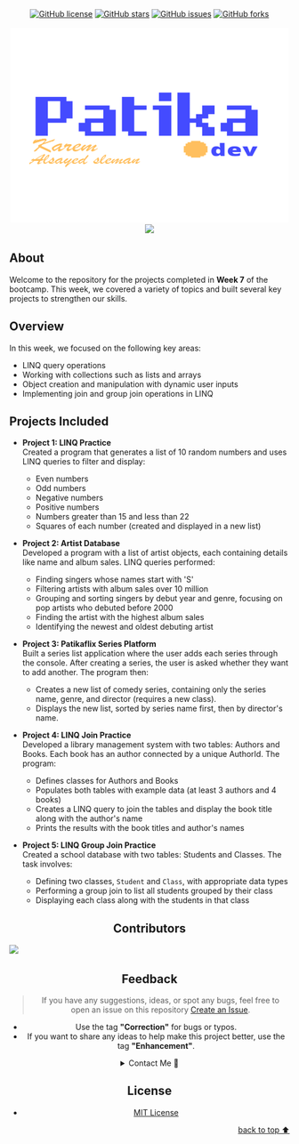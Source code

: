 <!-- Intro-->

<!--
* Thanks for reviewing my Project-README-Template! 
* 
* Read the comments for an easy step by step guide. Enjoy!
-->

<!-- Shields Section--> <!-- Optional -->

<!-- 
* Insert project shields and badges through this link https://shields.io/
* 
*
-->

<div align="center">
    <a href="https://github.com/kareem221215/Patika_week7/blob/main/LICENSE.txt"><img alt="GitHub license" src="https://img.shields.io/github/license/kareem221215/Patika_week7?color=ff69b4&style=for-the-badge"></a>
    <a href="https://github.com/kareem221215/Patika_week7/stargazers"><img alt="GitHub stars" src="https://img.shields.io/github/stars/kareem221215/Patika_week7?color=yellow&label=Project%20Stars&style=for-the-badge"></a>
    <a href=https://github.com/kareem221215/Patika_week7/issues><img alt="GitHub issues" src="https://img.shields.io/github/issues/kareem221215/Patika_week7?color=brightgreen&label=issues&style=for-the-badge"></a>
    <a href=https://github.com/kareem221215/Patika_week7/network><img alt="GitHub forks" src="https://img.shields.io/github/forks/kareem221215/Patika_week7?color=9cf&label=forks&style=for-the-badge"></a>
</div>
<br>


<!-- Logo Section  --> <!-- Required -->

<!--
* Insert your github profile URL in the <a> "href" attribute bellow (line-25)
* 
* Insert an image URL in the <img> "src" attribute bellow. (line-26)
-->
<div align="center">
    <a href="kareem221215" target="_blank"><img src="https://github.com/kareem221215/patika-projects-week2/blob/main/oie_CfqoiAfbCyTJ.png" 
        alt="Logo" height="350" width="500">
    </a>
</div>


</div>


<!-- Project title 
* use a dynamic typing-SvG here https://readme-typing-svg.demolab.com/demo/
*
*  Instead you can type your project name after a # header
-->

<div align="center">
<img src="https://readme-typing-svg.demolab.com?font=Fira+Code&size=22&duration=4000&pause=3000&background=FFFFFF00&center=true&vCenter=true&multiline=true&width=435&lines=Patika-Bootcamp-Projects!&color=ffbf5e">
</div>


## About<!-- Required -->
Welcome to the repository for the projects completed in **Week 7** of the bootcamp. This week, we covered a variety of topics and built several key projects to strengthen our skills.

<!-- 
* information about the project 
* 
* keep it short and sweet
-->


## Overview<!-- Required -->
<!-- 
* Here you may add information about how 
* 
* and why to use this project.
-->
In this week, we focused on the following key areas:

- LINQ query operations
- Working with collections such as lists and arrays
- Object creation and manipulation with dynamic user inputs
- Implementing join and group join operations in LINQ

<!--## Demo<!-- Required -->
<!-- 
* You can add a demo here GH supports images/ GIFs/videos 
* 
* It's recommended to use GIFs as they are more dynamic
-->
## Projects Included
- **Project 1: LINQ Practice**  
  Created a program that generates a list of 10 random numbers and uses LINQ queries to filter and display:
  - Even numbers
  - Odd numbers
  - Negative numbers
  - Positive numbers
  - Numbers greater than 15 and less than 22
  - Squares of each number (created and displayed in a new list)

- **Project 2: Artist Database**  
  Developed a program with a list of artist objects, each containing details like name and album sales. LINQ queries performed:
  - Finding singers whose names start with 'S'
  - Filtering artists with album sales over 10 million
  - Grouping and sorting singers by debut year and genre, focusing on pop artists who debuted before 2000
  - Finding the artist with the highest album sales
  - Identifying the newest and oldest debuting artist

- **Project 3: Patikaflix Series Platform**  
  Built a series list application where the user adds each series through the console. After creating a series, the user is asked whether they want to add another. The program then:
  - Creates a new list of comedy series, containing only the series name, genre, and director (requires a new class).
  - Displays the new list, sorted by series name first, then by director's name.

- **Project 4: LINQ Join Practice**  
  Developed a library management system with two tables: Authors and Books. Each book has an author connected by a unique AuthorId. The program:
  - Defines classes for Authors and Books
  - Populates both tables with example data (at least 3 authors and 4 books)
  - Creates a LINQ query to join the tables and display the book title along with the author's name
  - Prints the results with the book titles and author's names

- **Project 5: LINQ Group Join Practice**  
  Created a school database with two tables: Students and Classes. The task involves:
  - Defining two classes, `Student` and `Class`, with appropriate data types
  - Performing a group join to list all students grouped by their class
  - Displaying each class along with the students in that class


<!--## Contents Table<!-- Optional -->
<!-- 
* This section is optional, yet having a contents table 
* helps keeping your README readable and more professional.
* 
* If you are not familiar with HTML, no worries we all been there :D 
* Review learning resources to create anchor links. 
-->


<dev align="center">
<!--<table align="center">
        <tr>
            <td><a href="#about style="text-decoration: none;">About</a></td>        
            <td><a href="#how-to-use-this-project style="text-decoration: none;">Getting started</td>
            <td><a href="#contributors style="text-decoration: none;">Contributors</a></td>
            <!--<td><a href="#demo style="text-decoration: none;">Demo</a></td>-->
            <!--<td><a href="#project-roadmap-- style="text-decoration: none;">Project Roadmap</a></td>-->
            <!--<td><a href="#documentation style="text-decoration: none;">Documentation</a></td>-->
        <!--</tr> 
        <tr>
            <!--<td><a href="#acknowledgments">Acknowledgments</a></td>-->
          <!--  <td><a href="#feedback style="text-decoration: none;">Feedback</a></td>
            <td><a href="#contact style="text-decoration: none;">Contact</a></td>
            <td><a href="#license style="text-decoration: none;">License</a></td> -->
      <!--  </tr>-->
<!--</table>
</dev> -->


<!-- - Use this html element to create a back to top button. -->
<!--<p align="right"><a href="#how-to-use-this-project">back to top ⬆️</a></p> 


<!--## Project Roadmap <!-- Optional --> <!-- add learning_Rs-->
<!-- 
* Add this section in case the project has different phases
* 
* Under production or will be updated.
-->

<!--<p align="right"><a href="#how-to-use-this-project">back to top ⬆️</a></p>-->



<!--## Documentation<!-- Optional -->
<!-- 
* You may add any documentation or Wikis here
* 
* 
-->


## Contributors<!-- Required -->
<!-- 
* Without contribution we wouldn't have open source. 
* 
* Generate github contributors Image here https://contrib.rocks/preview?repo=angular%2Fangular-ja
-->
<a href="https://github.com/kareem221215/patika-projects-week2/graphs/contributors">
  <img src="https://contrib.rocks/image?repo=kareem221215/patika-projects-week2" />
</a>

<!--## Acknowledgments<!-- Optional -->
<!-- 
* Credit where it's do 
* 
* Feel free to share your inspiration sources, Stackoverflow questions, github repos, tools etc.
-->


<!-- - Use this html element to create a back to top button. -->
<!--<p align="right"><a href="#how-to-use-this-project">back to top ⬆️</a></p>-->


## Feedback<!-- Required -->
<!-- 
* You can add contacts information like your email and social media account 
* 
* Also it's common to add some PR guidance.
-->


> If you have any suggestions, ideas, or spot any bugs, feel free to open an issue on this repository [Create an Issue](https://github.com/kareem221215/patika-week7/issues).
- Use the tag **"Correction"** for bugs or typos.
- If you want to share any ideas to help make this project better, use the tag **"Enhancement"**.
<details>
    <summary>Contact Me 📨</summary>

### Contact<!-- Required -->
Reach me via email: [kareem.s.sleman@gmail.com](mailto:kareem.s.sleman@gmail.com)
<!-- 
* add your email and contact info here
* 
* 
-->
</details>

## License<!-- Optional -->
<!-- 
* Here you can add project license for copyrights and distribution 
* 
* check this website for an easy reference https://choosealicense.com/)
-->
- [MIT License](../LICENSE.txt)

<!-- - Use this html element to create a back to top button. -->
<p align="right"><a href="#how-to-use-this-project">back to top ⬆️</a></p>
